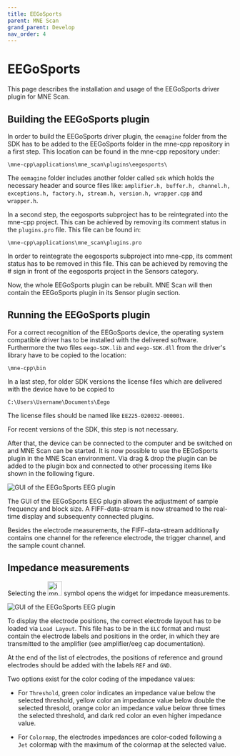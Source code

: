 ```yaml
---
title: EEGoSports
parent: MNE Scan
grand_parent: Develop
nav_order: 4
---
```

# EEGoSports

This page describes the installation and usage of the EEGoSports driver plugin for MNE Scan.

## Building the EEGoSports plugin

In order to build the EEGoSports driver plugin, the `eemagine` folder from the SDK has to be added to the EEGoSports folder in the mne-cpp repository in a first step. This location can be found in the mne-cpp repository under:

`\mne-cpp\applications\mne_scan\plugins\eegosports\`

The `eemagine` folder includes another folder called `sdk` which holds the necessary header and source files like: `amplifier.h, buffer.h, channel.h, exceptions.h, factory.h, stream.h, version.h, wrapper.cpp` and `wrapper.h`.

In a second step, the eegosports subproject has to be reintegrated into the mne-cpp project. This can be achieved by removing its comment status in the `plugins.pro` file. This file can be found in:

`\mne-cpp\applications\mne_scan\plugins.pro`

In order to reintegrate the eegosports subproject into mne-cpp, its comment status has to be removed in this file. This can be achieved by removing the # sign in front of the eegosports project in the Sensors category.

Now, the whole EEGoSports plugin can be rebuilt. MNE Scan will then contain the EEGoSports plugin in its Sensor plugin section.

## Running the EEGoSports plugin

For a correct recognition of the EEGoSports device, the operating system compatible driver has to be installed with the delivered software. Furthermore the two files `eego-SDK.lib` and `eego-SDK.dll` from the driver's library have to be copied to the location:

`\mne-cpp\bin`

In a last step, for older SDK versions the license files which are delivered with the device have to be copied to

`C:\Users\Username\Documents\Eego`

The license files should be named like `EE225-020032-000001`.

For recent versions of the SDK, this step is not necessary.

After that, the device can be connected to the computer and be switched on and MNE Scan can be started. It is now possible to use the EEGoSports plugin in the MNE Scan environment. Via drag & drop the plugin can be added to the plugin box and connected to other processing items like shown in the following figure.

![](../../images/1280px-EEGoSportsGUI.jpg "GUI of the EEGoSports EEG plugin")

The GUI of the EEGoSports EEG plugin allows the adjustment of sample frequency and block size. A FIFF-data-stream is now streamed to the real-time display and subsequenty connected plugins.

Besides the electrode measurements, the FIFF-data-stream additionally contains one channel for the reference electrode, the trigger channel, and the sample count channel.

## Impedance measurements

Selecting the <img src="../../images/impedances.png" alt="impedance widget symbol" width="32"/> symbol opens the widget for impedance measurements.

![](../../images/EEGoSportsImpedanceWidget.jpg "GUI of the EEGoSports EEG plugin")

To display the electrode positions, the correct electrode layout has to be loaded via `Load Layout`. This file has to be in the `ELC` format and must contain the electrode labels and positions in the order, in which they are transmitted to the amplifier (see amplifier/eeg cap documentation).

At the end of the list of electrodes, the positions of reference and ground electrodes should be added with the labels `REF` and `GND`.

Two options exist for the color coding of the impedance values:

* For `Threshold`, green color indicates an impedance value below the selected threshold, yellow color an impedance value below double the selected thresold, orange color an impedance value below three times the selected threshold, and dark red color an even higher impedance value.

* For `Colormap`, the electrodes impedances are color-coded following a `Jet` colormap with the maximum of the colormap at the selected value.
